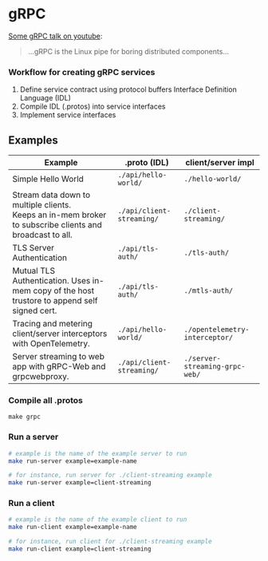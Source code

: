 # gRPC

[Some gRPC talk on youtube](https://www.youtube.com/watch?v=J-NTfvYL_OE):
> ...gRPC is the Linux pipe for boring distributed components...

### Workflow for creating gRPC services

1. Define service contract using protocol buffers Interface Definition Language (IDL)
2. Compile IDL (.protos) into service interfaces
3. Implement service interfaces

## Examples

| Example  	| .proto (IDL) 	| client/server impl  	|
|---	|---	|---	|
| Simple Hello World  	| `./api/hello-world/`  	| `./hello-world/`  	|
| Stream data down to multiple clients. <br/> Keeps an in-mem broker to subscribe clients and broadcast to all. | `./api/client-streaming/`  	  | `./client-streaming/`  	|
| TLS Server Authentication | `./api/tls-auth/`  	  | `./tls-auth/`  	|
| Mutual TLS Authentication. Uses in-mem copy of the host trustore to append self signed cert. | `./api/tls-auth/`  	  | `./mtls-auth/`  	|
| Tracing and metering client/server interceptors with OpenTelemetry. | `./api/hello-world/` | `./opentelemetry-interceptor/` |
| Server streaming to web app with gRPC-Web and grpcwebproxy. | `./api/client-streaming/` | `./server-streaming-grpc-web/` |

### Compile all .protos

```
make grpc
```

### Run a server

``` bash
# example is the name of the example server to run
make run-server example=example-name

# for instance, run server for ./client-streaming example
make run-server example=client-streaming
```

### Run a client

``` bash
# example is the name of the example client to run
make run-client example=example-name

# for instance, run client for ./client-streaming example
make run-client example=client-streaming
```
